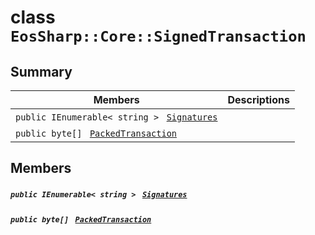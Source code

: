 # class `EosSharp::Core::SignedTransaction` 

## Summary

 Members                                | Descriptions                                
----------------------------------------|---------------------------------------------
`public IEnumerable< string > ` [`Signatures`](#class_eos_sharp_1_1_core_1_1_signed_transaction_1a6ad2b58cd6d44b2c676d037dbeb7cbbd) | 
`public byte[] ` [`PackedTransaction`](#class_eos_sharp_1_1_core_1_1_signed_transaction_1a0ab596dd03cc8c870bd2a7c64eff199c) | 

## Members

##### `public IEnumerable< string > ` [`Signatures`](#class_eos_sharp_1_1_core_1_1_signed_transaction_1a6ad2b58cd6d44b2c676d037dbeb7cbbd) 

##### `public byte[] ` [`PackedTransaction`](#class_eos_sharp_1_1_core_1_1_signed_transaction_1a0ab596dd03cc8c870bd2a7c64eff199c) 

